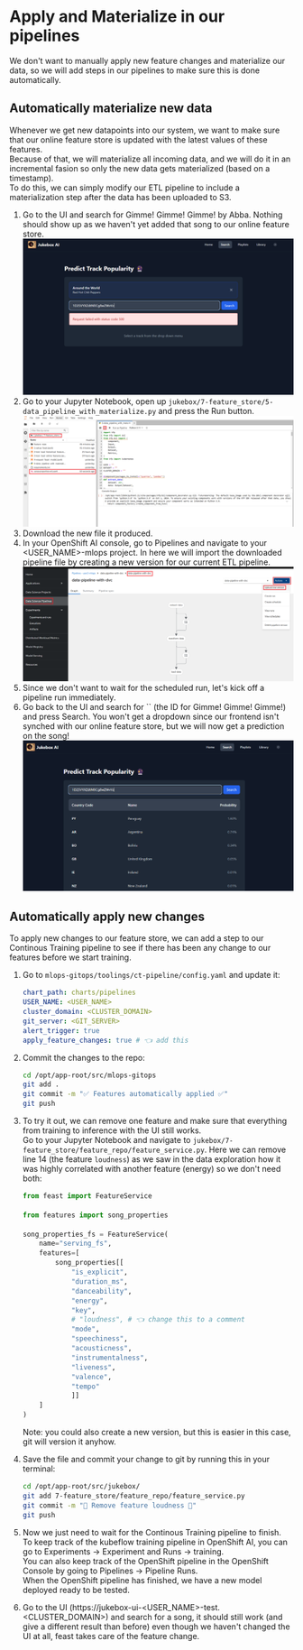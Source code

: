 # Apply and Materialize in our pipelines

We don't want to manually apply new feature changes and materialize our data, so we will add steps in our pipelines to make sure this is done automatically.  

## Automatically materialize new data

Whenever we get new datapoints into our system, we want to make sure that our online feature store is updated with the latest values of these features.  
Because of that, we will materialize all incoming data, and we will do it in an incremental fasion so only the new data gets materialized (based on a timestamp).  
To do this, we can simply modify our ETL pipeline to include a materialization step after the data has been uploaded to S3.  

1. Go to the UI and search for Gimme! Gimme! Gimme! by Abba. Nothing should show up as we haven't yet added that song to our online feature store.
    ![search-in-ui.png](./images/search-in-ui.png)
2. Go to your Jupyter Notebook, open up `jukebox/7-feature_store/5-data_pipeline_with_materialize.py` and press the Run button.
    ![run-etl-pipeline.png](./images/run-etl-pipeline.png)
3. Download the new file it produced.
4. In your OpenShift AI console, go to Pipelines and navigate to your <USER_NAME>-mlops project. In here we will import the downloaded pipeline file by creating a new version for our current ETL pipeline.
    ![import-new-version.png](./images/import-new-version.png)
5. Since we don't want to wait for the scheduled run, let's kick off a pipeline run immediately.
6. Go back to the UI and search for `` (the ID for Gimme! Gimme! Gimme!) and press Search. You won't get a dropdown since our frontend isn't synched with our online feature store, but we will now get a prediction on the song!
    ![song-id-prediction.png](./images/song-id-prediction.png)

## Automatically apply new changes

To apply new changes to our feature store, we can add a step to our Continous Training pipeline to see if there has been any change to our features before we start training.  

1. Go to `mlops-gitops/toolings/ct-pipeline/config.yaml` and update it:

    ```yaml
    chart_path: charts/pipelines
    USER_NAME: <USER_NAME>
    cluster_domain: <CLUSTER_DOMAIN>
    git_server: <GIT_SERVER>
    alert_trigger: true
    apply_feature_changes: true # 👈 add this
    ```

2. Commit the changes to the repo:

    ```bash
    cd /opt/app-root/src/mlops-gitops
    git add .
    git commit -m "✅ Features automatically applied ✅"
    git push
    ```

3. To try it out, we can remove one feature and make sure that everything from training to inference with the UI still works.  
Go to your Jupyter Notebook and navigate to `jukebox/7-feature_store/feature_repo/feature_service.py`. Here we can remove line 14 (the feature `loudness`) as we saw in the data exploration how it was highly correlated with another feature (energy) so we don't need both:
    ```python
    from feast import FeatureService

    from features import song_properties

    song_properties_fs = FeatureService(
        name="serving_fs",
        features=[
            song_properties[[
                "is_explicit",
                "duration_ms",
                "danceability",
                "energy",
                "key",
                # "loudness", # 👈 change this to a comment
                "mode",
                "speechiness",
                "acousticness",
                "instrumentalness",
                "liveness",
                "valence",
                "tempo"
                ]]
        ]
    ) 
    
    ```
    Note: you could also create a new version, but this is easier in this case, git will version it anyhow.
4. Save the file and commit your change to git by running this in your terminal:
    ```bash
    cd /opt/app-root/src/jukebox/
    git add 7-feature_store/feature_repo/feature_service.py
    git commit -m "🎺 Remove feature loudness 🎺"
    git push
    ```
5. Now we just need to wait for the Continous Training pipeline to finish.  
To keep track of the kubeflow training pipeline in OpenShift AI, you can go to Experiments -> Experiment and Runs -> training.  
You can also keep track of the OpenShift pipeline in the OpenShift Console by going to Pipelines -> Pipeline Runs.  
When the OpenShift pipeline has finished, we have a new model deployed ready to be tested.  

6. Go to the UI (https://jukebox-ui-<USER_NAME>-test.<CLUSTER_DOMAIN>) and search for a song, it should still work (and give a different result than before) even though we haven't changed the UI at all, feast takes care of the feature change.
